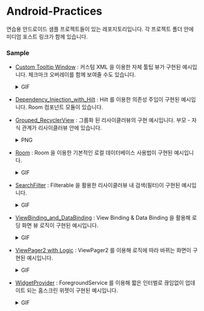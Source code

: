 # Android-Practices
연습용 안드로이드 샘플 프로젝트들이 있는 레포지토리입니다. 각 프로젝트 폴더 안에 미디엄 포스트 링크가 함께 있습니다.

### Sample
- [Custom Tooltip Window](https://github.com/jhj0517/Android-Practices/tree/master/Custom_ToolTip_Window) : 커스텀 XML 을 이용한 자체 툴팁 뷰가 구현된 예시입니다. 체크마크 오버레이를 함께 보여줄 수도 있습니다.
  <details> <summary>GIF</summary> 
    
  ![demo2](https://github.com/jhj0517/Android-Practices/assets/97279763/c1d931b1-1ae3-4ac8-9872-ac6e6a1ff6a2)

  </details>
  
- [Dependency_Injection_with_Hilt](https://github.com/jhj0517/Android-Practices/tree/master/Dependency_Injection_with_Hilt) : Hilt 를 이용한 의존성 주입이 구현된 예시입니다. Room 컴포넌트 모듈이 있습니다.
- [Grouped_RecyclerView](https://github.com/jhj0517/Android-Practices/tree/master/Grouped_RecyclerView) : 그룹화 된 리사이클러뷰의 구현 예시입니다. 부모 - 자식 관계가 리사이클러뷰 안에 있습니다.
  <details> <summary>PNG</summary> 
    
  ![demo2](https://github.com/jhj0517/Android-Practices/assets/97279763/5dd7b66e-6ec7-40f5-a9a1-05a04bb3d162)

  </details>
  
- [Room](https://github.com/jhj0517/Android-Practices/tree/master/Room) : Room 을 이용한 기본적인 로컬 데이터베이스 사용법이 구현된 예시입니다.
  <details> <summary>GIF</summary> 
    
  ![demo](https://github.com/jhj0517/Android-Practices/assets/97279763/89303c03-275c-4dd6-b4c9-a06a7840780c)

  </details>

- [SearchFilter](https://github.com/jhj0517/Android-Practices/tree/master/SearchFilter) : Filterable 을 활용한 리사이클러뷰 내 검색(필터)이 구현된 예시입니다.
  <details> <summary>GIF</summary> 
    
  ![demo](https://github.com/jhj0517/Android-Practices/assets/97279763/32061eec-dc57-45b7-9fb5-931ebbecba09)

  </details>

- [ViewBinding_and_DataBinding](https://github.com/jhj0517/Android-Practices/tree/master/ViewBinding_and_DataBinding) : View Binding & Data Binding 을 활용해 로딩 화면 뷰 로직이 구현된 예시입니다.  
  <details> <summary>GIF</summary> 
    
  ![demo](https://github.com/jhj0517/Android-Practices/assets/97279763/3d7f64e1-c8cc-4a32-ba22-c0ff1faaea1c)

  </details>

- [ViewPager2 with Logic](https://github.com/jhj0517/Android-Practices/tree/master/ViewPager2%20with%20Logic) : ViewPager2 를 이용해 로직에 따라 바뀌는 화면이 구현된 예시입니다.
  <details> <summary>GIF</summary> 
    
  ![demo](https://github.com/jhj0517/Android-Practices/assets/97279763/5ee37104-099f-4383-a498-42b2ae7e4f4d)

  </details>

- [WidgetProvider](https://github.com/jhj0517/Android-Practices/tree/master/WidgetProvider) : ForegroundService 를 이용해 짧은 인터벌로 끊임없이 업데이트 되는 홈스크린 위젯이 구현된 예시입니다.
  <details> <summary>GIF</summary> 
    
  ![ForegroundService2](https://github.com/jhj0517/Android-Practices/assets/97279763/7bfb1838-b619-47ca-8774-c923c1564283)

  </details>





